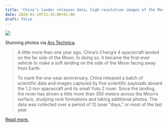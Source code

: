 ```yaml
---
title: 'China’s lander releases data, high-resolution images of the Moon'
date: 2020-01-20T15:10:00+01:00
draft: false
---
```


![](https://cdn-blog.adafruit.com/uploads/2020/01/20190111183501-1440x1058-1-600x441.jpeg)

Stunning photos via [Ars Technica](https://arstechnica.com/science/2020/01/chinas-far-side-lander-releases-data-high-resolution-images-of-the-moon/).

> A little more than one year ago, China’s Chang’e 4 spacecraft landed on the far side of the Moon. In doing so, it became the first-ever vehicle to make a soft landing on the side of the Moon facing away from Earth.
> 
> To mark the one-year anniversary, China released a batch of scientific data and images captured by five scientific payloads aboard the 1.2-ton spacecraft and its small Yutu 2 rover. Since the landing, the rover has driven a little more than 350 meters across the Moon’s surface, studying rock formations and taking additional photos. The data was collected over a period of 12 lunar “days,” or most of the last year.

[Read more.](https://arstechnica.com/science/2020/01/chinas-far-side-lander-releases-data-high-resolution-images-of-the-moon/)